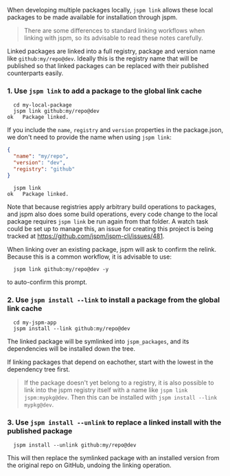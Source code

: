 When developing multiple packages locally, `jspm link` allows these local packages to be made available for installation through jspm.

> There are some differences to standard linking workflows when linking with jspm, so its advisable to read these notes carefully.

Linked packages are linked into a full registry, package and version name like `github:my/repo@dev`. Ideally this is the registry name that will be published so that linked packages can be replaced with their published counterparts easily.

### 1. Use `jspm link` to add a package to the global link cache

```
  cd my-local-package
  jspm link github:my/repo@dev
ok   Package linked.
```

If you include the `name`, `registry` and `version` properties in the package.json, we don't need to provide the name when using `jspm link`:

```json
{
  "name": "my/repo",
  "version": "dev",
  "registry": "github"
}
```
```
  jspm link
ok   Package linked.
```

Note that because registries apply arbitrary build operations to packages, and jspm also does some build operations, every code change to the local package requires `jspm link` be run again from that folder. A watch task could be set up to manage this, an issue for creating this project is being tracked at https://github.com/jspm/jspm-cli/issues/481.

When linking over an existing package, jspm will ask to confirm the relink. Because this is a common workflow, it is advisable to use:

```
  jspm link github:my/repo@dev -y
```

to auto-confirm this prompt.

### 2. Use `jspm install --link` to install a package from the global link cache

```
  cd my-jspm-app
  jspm install --link github:my/repo@dev
```

The linked package will be symlinked into `jspm_packages`, and its dependencies will be installed down the tree.

If linking packages that depend on eachother, start with the lowest in the dependency tree first.

> If the package doesn't yet belong to a registry, it is also possible to link into the jspm registry itself with a name like `jspm link jspm:mypkg@dev`. Then this can be installed with `jspm install --link mypkg@dev`.

### 3. Use `jspm install --unlink` to replace a linked install with the published package

```
  jspm install --unlink github:my/repo@dev
```

This will then replace the symlinked package with an installed version from the original repo on GitHub, undoing the linking operation.